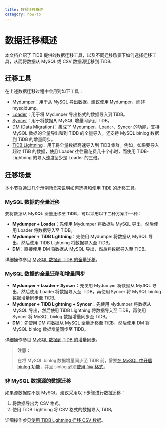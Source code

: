 ```yaml
---
title: 数据迁移概述
category: how-to
---
```


# 数据迁移概述

本文档介绍了 TiDB 提供的数据迁移工具，以及不同迁移场景下如何选择迁移工具，从而将数据从 MySQL 或 CSV 数据源迁移到 TiDB。

## 迁移工具

在上述数据迁移过程中会用到如下工具：

- [Mydumper](/mydumper-overview.md)：用于从 MySQL 导出数据。建议使用 Mydumper，而非 mysqldump。
- [Loader](/loader-overview.md)：用于将 Mydumper 导出格式的数据导入到 TiDB。
- [Syncer](/syncer-overview.md)：用于将数据从 MySQL 增量同步到 TiDB。
- [DM (Data Migration)](https://pingcap.com/docs-cn/tidb-data-migration/stable/overview/)：集成了 Mydumper、Loader、Syncer 的功能，支持 MySQL 数据的全量导出和到 TiDB 的全量导入，还支持 MySQL binlog 数据到 TiDB 的增量同步。
- [TiDB Lightning](/tidb-lightning/tidb-lightning-overview.md)：用于将全量数据高速导入到 TiDB 集群。例如，如果要导入超过 1TiB 的数据，使用 Loader 往往需花费几十个小时，而使用 TiDB-Lightning 的导入速度至少是 Loader 的三倍。

## 迁移场景

本小节将通过几个示例场景来说明如何选择和使用 TiDB 的迁移工具。

### MySQL 数据的全量迁移

要将数据从 MySQL 全量迁移至 TiDB，可以采用以下三种方案中一种：

- **Mydumper + Loader**：先使用 Mydumper 将数据从 MySQL 导出，然后使用 Loader 将数据导入至 TiDB。
- **Mydumper + TiDB Lightning**：先使用 Mydumper 将数据从 MySQL 导出，然后使用 TiDB Lightning 将数据导入至 TiDB。
- **DM**：直接使用 DM 将数据从 MySQL 导出，然后将数据导入至 TiDB。

详细操作参见 [MySQL 数据到 TiDB 的全量迁移](/migrate-full-data-from-mysql.md)。

### MySQL 数据的全量迁移和增量同步

- **Mydumper + Loader + Syncer**：先使用 Mydumper 将数据从 MySQL 导出，然后使用 Loader 将数据导入至 TiDB，再使用 Syncer 将 MySQL binlog 数据增量同步至 TiDB。
- **Mydumper + TiDB Lightning + Syncer**：先使用 Mydumper 将数据从 MySQL 导出，然后使用 TiDB Lightning 将数据导入至 TiDB，再使用 Syncer 将 MySQL binlog 数据增量同步至 TiDB。
- **DM**：先使用 DM 将数据从 MySQL 全量迁移至 TiDB，然后使用 DM 将 MySQL binlog 数据增量同步至 TiDB。

详细操作参见 [MySQL 数据到 TiDB 的增量同步](/migrate-incremental-data-from-mysql.md)。

> **注意：**
>
> 在将 MySQL binlog 数据增量同步至 TiDB 前，需要[在 MySQL 中开启 binlog 功能](http://dev.mysql.com/doc/refman/5.7/en/replication-howto-masterbaseconfig.html)，并且 binlog 必须[使用 `ROW` 格式](https://dev.mysql.com/doc/refman/5.7/en/binary-log-formats.html)。

### 非 MySQL 数据源的数据迁移

如果源数据库不是 MySQL，建议采用以下步骤进行数据迁移：

1. 将数据导出为 CSV 格式。
2. 使用 TiDB Lightning 将 CSV 格式的数据导入 TiDB。

详细操作参见[使用 TiDB Lightning 迁移 CSV 数据](/tidb-lightning/migrate-from-csv-using-tidb-lightning.md)。
